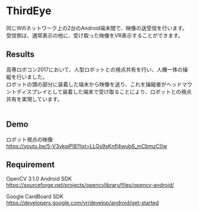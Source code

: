 # ThirdEye
同じWifiネットワーク上の2台のAndroid端末間で、映像の送受信を行います。<br>
受信側は、通常表示の他に、受け取った映像をVR表示することができます。<br>

## Results 
高専ロボコン2017において、人型ロボットとの視点共有を行い、人機一体の操縦を行いました。<br>
ロボットの頭の部分に装着した端末から映像を送り、これを操縦者がヘッドマウントディスプレイとして装着した端末で受け取ることにより、ロボットとの視点共有を実現しています。<br>
<br>

## Demo
ロボット視点の映像<br>
https://youtu.be/5-V3vkgjPl8?list=LLGs9sKnfl4wub6_mCbmzC0w
<br>

## Requirement
OpenCV 3.1.0 Android SDK<br>
https://sourceforge.net/projects/opencvlibrary/files/opencv-android/

Google CardBoard SDK<br>
https://developers.google.com/vr/develop/android/get-started
